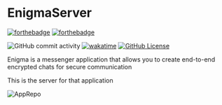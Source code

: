 # EnigmaServer

[![forthebadge](https://forthebadge.com/images/badges/made-with-java.svg)](http://forthebadge.com)
[![forthebadge](https://forthebadge.com/images/badges/build-with-spring-boot.svg)](http://forthebadge.com)

![GitHub commit activity](https://img.shields.io/github/commit-activity/t/Ezhidzee/Enigma)
[![wakatime](https://wakatime.com/badge/user/7eaa7bf4-d228-41d2-b2ef-8f78d2dad8e9/project/018e5143-b659-4a55-b6d8-67665a085b66.svg)](https://wakatime.com/@Ezhidze/projects/rfdnefykco)
[![GitHub License](https://img.shields.io/github/license/Ezhidzee/Enigma)](https://github.com/Ezhidzee/Enigma/blob/master/LICENSE)

Enigma is a messenger application that allows you to create end-to-end encrypted chats for secure communication

This is the server for that application

![AppRepo](https://github.com/Ezhidzee/EnigmaApp)
